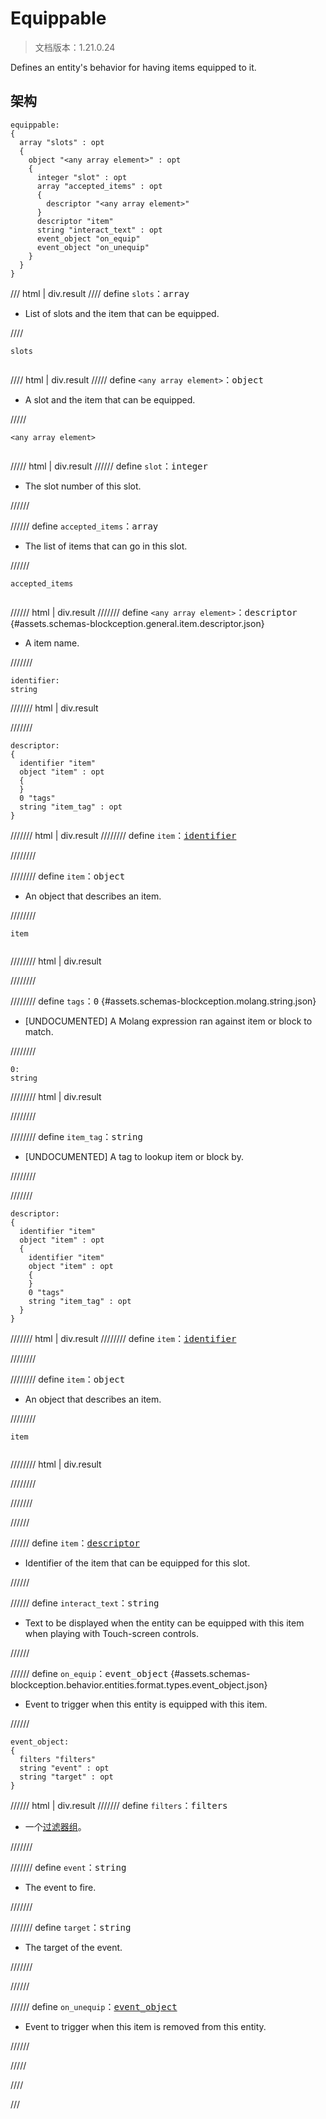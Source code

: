 # Equippable

> 文档版本：1.21.0.24

Defines an entity's behavior for having items equipped to it.

## 架构

```mcschema
equippable:
{
  array "slots" : opt
  {
    object "<any array element>" : opt
    {
      integer "slot" : opt
      array "accepted_items" : opt
      {
        descriptor "<any array element>"
      }
      descriptor "item"
      string "interact_text" : opt
      event_object "on_equip"
      event_object "on_unequip"
    }
  }
}

```

/// html | div.result
//// define
`slots`：<samp>array</samp>

- List of slots and the item that can be equipped.


////

<div class="language-text highlight"><span class="filename"><code>slots</code></span><pre id="__code_1"><span></span></pre></div>

//// html | div.result
///// define
`<any array element>`：<samp>object</samp>

- A slot and the item that can be equipped.


/////

<div class="language-text highlight"><span class="filename"><code>&lt;any array element&gt;</code></span><pre id="__code_1"><span></span></pre></div>

///// html | div.result
////// define
`slot`：<samp>integer</samp>

- The slot number of this slot.


//////


////// define
`accepted_items`：<samp>array</samp>

- The list of items that can go in this slot.


//////

<div class="language-text highlight"><span class="filename"><code>accepted_items</code></span><pre id="__code_1"><span></span></pre></div>

////// html | div.result
/////// define
`<any array element>`：<samp>descriptor</samp> {#assets.schemas-blockception.general.item.descriptor.json}

- A item name.


///////

```mcschema
identifier:
string

```

/////// html | div.result

///////



```mcschema
descriptor:
{
  identifier "item"
  object "item" : opt
  {
  }
  0 "tags"
  string "item_tag" : opt
}

```

/////// html | div.result
//////// define
`item`：<samp>[identifier](#assets.schemas-blockception.general.item.identifier.json)</samp>


////////


//////// define
`item`：<samp>object</samp>

- An object that describes an item.


////////

<div class="language-text highlight"><span class="filename"><code>item</code></span><pre id="__code_1"><span></span></pre></div>

//////// html | div.result

////////



//////// define
`tags`：<samp>0</samp> {#assets.schemas-blockception.molang.string.json}

- [UNDOCUMENTED] A Molang expression ran against item or block to match.


////////

```mcschema
0:
string

```

//////// html | div.result

////////



//////// define
`item_tag`：<samp>string</samp>

- [UNDOCUMENTED] A tag to lookup item or block by.


////////


///////


```mcschema
descriptor:
{
  identifier "item"
  object "item" : opt
  {
    identifier "item"
    object "item" : opt
    {
    }
    0 "tags"
    string "item_tag" : opt
  }
}

```

/////// html | div.result
//////// define
`item`：<samp>[identifier](#assets.schemas-blockception.general.item.identifier.json)</samp>


////////


//////// define
`item`：<samp>object</samp>

- An object that describes an item.


////////

<div class="language-text highlight"><span class="filename"><code>item</code></span><pre id="__code_1"><span></span></pre></div>

//////// html | div.result

////////



///////




//////


////// define
`item`：<samp>[descriptor](#assets.schemas-blockception.general.item.descriptor.json)</samp>

- Identifier of the item that can be equipped for this slot.


//////


////// define
`interact_text`：<samp>string</samp>

- Text to be displayed when the entity can be equipped with this item when playing with Touch-screen controls.


//////


////// define
`on_equip`：<samp>event_object</samp> {#assets.schemas-blockception.behavior.entities.format.types.event_object.json}

- Event to trigger when this entity is equipped with this item.


//////

```mcschema
event_object:
{
  filters "filters"
  string "event" : opt
  string "target" : opt
}

```

////// html | div.result
/////// define
`filters`：<samp>filters</samp>

- 一个[过滤器组](../filter.md)。


///////


/////// define
`event`：<samp>string</samp>

- The event to fire.


///////


/////// define
`target`：<samp>string</samp>

- The target of the event.


///////


//////



////// define
`on_unequip`：<samp>[event_object](#assets.schemas-blockception.behavior.entities.format.types.event_object.json)</samp>

- Event to trigger when this item is removed from this entity.


//////


/////


////


///

